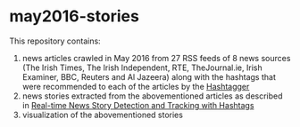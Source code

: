 # may2016-stories

This repository contains:<br>
1. news articles crawled in May 2016 from 27 RSS feeds of 8 news sources (The Irish Times, The Irish Independent, RTE, TheJournal.ie, Irish Examiner, BBC, Reuters and Al Jazeera) along with the hashtags that were recommended to each of the articles by the [Hashtagger](http://dl.acm.org/citation.cfm?id=2882982)<br>
2. news stories extracted from the abovementioned articles as described in [Real-time News Story Detection and Tracking with Hashtags]()<br>
3. visualization of the abovementioned stories
